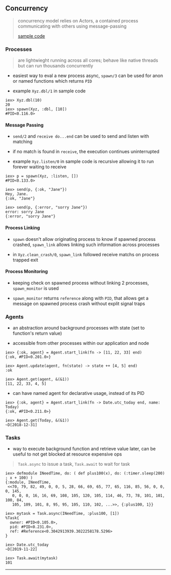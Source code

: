 
## Concurrency

> concurrency model relies on Actors, a contained process communicating with others using message-passing
>
> [sample code](p21_concurrency.exs)


### Processes

> are lightwieght running across all cores; behave like native threads but can run thousands concurrently

* easiest way to eval a new process async, `spawn/3` can be used for anon or named functions which returns `PID`

* example `Xyz.dbl/1` in sample code

```
iex> Xyz.dbl(10)
20
iex> spawn(Xyz, :dbl, [10])
#PID<0.116.0>
```

#### Message Passing

* `send/2` and `receive do...end` can be used to send and listen with matching

* if no match is found in `receive`, the execution continues uninterrupted

* example `Xyz.listen/0` in sample code is recursive allowing it to run forever waiting to receive

```
iex> p = spawn(Xyz, :listen, [])
#PID<0.133.0>

iex> send(p, {:ok, "Jane"})
Hey, Jane.
{:ok, "Jane"}

iex> send(p, {:error, "sorry Jane"})
error: sorry Jane
{:error, "sorry Jane"}
```

#### Process Linking

* `spawn` doesn't allow originating process to know if spawned process crashed, `spawn_link` allows linking such information across processes

* in `Xyz.clean_crash/0`, `spawn_link` followed receive matchs on process trapped exit


#### Process Monitoring

* keeping check on spawned process without linking 2 processes, `spawn_monitor` is used

* `spawn_monitor` returns `reference` along with `PID`, that allows get a message on spawned process crash without explit signal traps


### Agents

* an abstraction around background processes with state (set to function's return value)

* accessible from other processes within our application and node

```
iex> {:ok, agent} = Agent.start_link(fn -> [11, 22, 33] end)
{:ok, #PID<0.201.0>}

iex> Agent.update(agent, fn(state) -> state ++ [4, 5] end)
:ok

iex> Agent.get(agent, &(&1))
[11, 22, 33, 4, 5]
```

* can have named agent for declarative usage, instead of its PID

```
iex> {:ok, agent} = Agent.start_link(fn -> Date.utc_today end, name: Today)
{:ok, #PID<0.211.0>}

iex> Agent.get(Today, &(&1))
~D[2018-12-31]
```


### Tasks

* way to execute background function and retrieve value later, can be useful to not get blocked at resource expensive ops

> `Task.async` to issue a task, `Task.await` to wait for task

```
iex> defmodule INeedTime, do: ( def plus100(x), do: (:timer.sleep(200) ; x + 100) )
{:module, INeedTime,
 <<70, 79, 82, 49, 0, 0, 5, 28, 66, 69, 65, 77, 65, 116, 85, 56, 0, 0, 0, 145,
   0, 0, 0, 16, 16, 69, 108, 105, 120, 105, 114, 46, 73, 78, 101, 101, 100, 84,
   105, 109, 101, 8, 95, 95, 105, 110, 102, ...>>, {:plus100, 1}}

iex> mytask = Task.async(INeedTime, :plus100, [1])
%Task{
  owner: #PID<0.105.0>,
  pid: #PID<0.231.0>,
  ref: #Reference<0.3042913939.3022258178.5296>
}

iex> Date.utc_today
~D[2019-11-22]

iex> Task.await(mytask)
101
```

---
